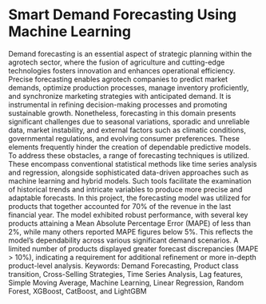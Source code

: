 # Smart Demand Forecasting Using Machine Learning
Demand forecasting is an essential aspect of strategic planning within the agrotech sector, where the fusion of agriculture and cutting-edge technologies fosters innovation and enhances operational efficiency. 
Precise forecasting enables agrotech companies to predict market demands, optimize production processes, manage inventory proficiently, and synchronize marketing strategies with anticipated demand. It is instrumental in refining decision-making processes and promoting sustainable growth. Nonetheless, forecasting in this domain presents significant challenges due to seasonal variations, sporadic and unreliable data, market instability, and external factors such as climatic conditions, governmental regulations, and evolving consumer preferences. These elements frequently hinder the creation of dependable predictive models. 
To address these obstacles, a range of forecasting techniques is utilized. These encompass conventional statistical methods like time series analysis and regression, alongside sophisticated data-driven approaches such as machine learning and hybrid models. Such tools facilitate the examination of historical trends and intricate variables to produce more precise and adaptable forecasts. 
In this project, the forecasting model was utilized for products that together accounted for 70% of the revenue in the last financial year. The model exhibited robust performance, with several key products attaining a Mean Absolute Percentage Error (MAPE) of less than 2%, while many others reported MAPE figures below 5%. This reflects the model’s dependability across various significant demand scenarios. A limited number of products displayed greater forecast discrepancies (MAPE > 10%), indicating a requirement for additional refinement or more in-depth product-level analysis. 
Keywords: Demand Forecasting, Product class transition, Cross-Selling Strategies, Time Series Analysis, Lag features, Simple Moving Average, Machine Learning, Linear Regression, Random Forest, XGBoost, CatBoost, and LightGBM 

